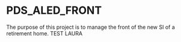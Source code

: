 # PDS_ALED_FRONT

The purpose of this project is to manage the front of the new SI of a retirement home.
TEST LAURA
